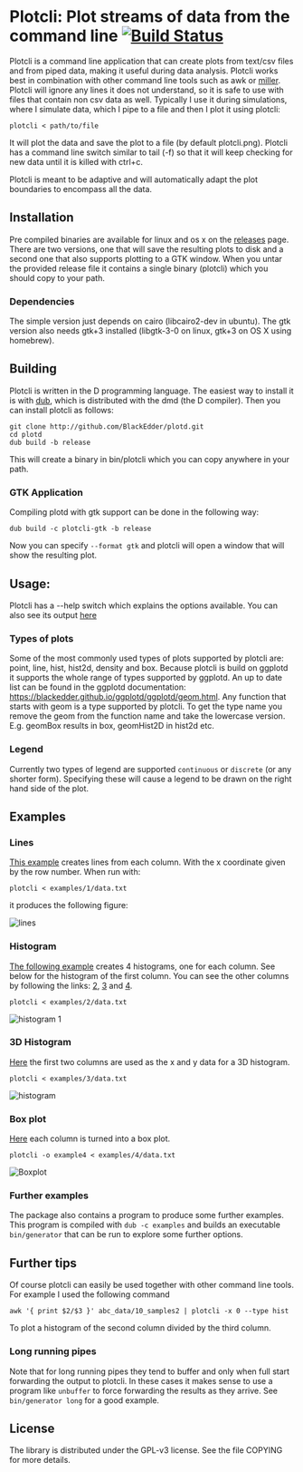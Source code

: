 # Plotcli: Plot streams of data from the command line [![Build Status](https://travis-ci.org/BlackEdder/plotd.svg?branch=master)](https://travis-ci.org/BlackEdder/plotd)

Plotcli is a command line application that can create plots from text/csv
files and from piped data, making it useful during data analysis. Plotcli
works best in combination with other command line tools such as awk or [miller](https://github.com/johnkerl/miller). Plotcli will ignore any lines it does not understand, so it is safe to use with files that contain non csv data as well. Typically I use it during simulations, where I simulate data, which I pipe to a file and then I plot it using plotcli:

```
plotcli < path/to/file
```

It will plot the data and save the plot to a file (by default plotcli.png). Plotcli has a command line switch similar to tail (-f) so that it will keep checking for new data until it is killed with ctrl+c.

Plotcli is meant to be adaptive and will automatically adapt the plot boundaries to encompass all the data.

## Installation

Pre compiled binaries are available for linux and os x on the 
[releases](https://github.com/BlackEdder/plotd/releases) page. There are two versions, one that will save the resulting plots to disk and a second one that also supports plotting to a GTK window. When you untar the provided release file it contains a single binary (plotcli) which you should copy to your path.

### Dependencies

The simple version just depends on cairo (libcairo2-dev in ubuntu). The gtk version also needs gtk+3 installed (libgtk-3-0 on linux, gtk+3 on OS X using homebrew).

## Building

Plotcli is written in the D programming language. The easiest way to install it is with [dub](https://github.com/D-Programming-Language/dub), which is distributed with the dmd (the D compiler). Then you can install
plotcli as follows:

```
git clone http://github.com/BlackEdder/plotd.git
cd plotd
dub build -b release
```

This will create a binary in bin/plotcli which you can copy anywhere in your path.

### GTK Application

Compiling plotd with gtk support can be done in the following way:

```
dub build -c plotcli-gtk -b release
```

Now you can specify `--format gtk` and plotcli will open a window that will show the resulting plot.

## Usage:

Plotcli has a --help switch which explains the options available. You can also see its output 
[here](http://blackedder.github.io/plotd/images/help.txt)

### Types of plots

Some of the most commonly used types of plots supported by plotcli are: point, line, hist, hist2d, density and box. Because plotcli is build on ggplotd it supports the whole range of types supported by ggplotd. An up to date list can be found in the ggplotd documentation: https://blackedder.github.io/ggplotd/ggplotd/geom.html. Any function that starts with geom is a type supported by plotcli. To get the type name you remove the geom from the function name and take the lowercase version. E.g. geomBox results in box, geomHist2D in hist2d etc.

### Legend

Currently two types of legend are supported `continuous` or `discrete` (or any shorter form). Specifying these will cause a legend to be drawn on the right hand side of the plot.

## Examples

### Lines

[This example](https://github.com/BlackEdder/plotd/blob/master/examples/1/data.txt) creates lines from each column. With the x coordinate given by the row number. When run with:

```
plotcli < examples/1/data.txt
```

it produces the following figure:

![lines](http://blackedder.github.io/plotd/images/example1.png)

### Histogram

[The following example](https://github.com/BlackEdder/plotd/blob/master/examples/2/data.txt) creates 4 histograms, one for each column. See below for the histogram of the first column. You can see the other columns by following the links: [2](http://blackedder.github.io/plotd/images/example2b.png), [3](http://blackedder.github.io/plotd/images/example2c.png) and [4](http://blackedder.github.io/plotd/images/example2d.png).

```
plotcli < examples/2/data.txt
```

![histogram 1](http://blackedder.github.io/plotd/images/example2a.png)

### 3D Histogram

[Here](https://github.com/BlackEdder/plotd/blob/master/examples/3/data.txt) the first two columns are used as the x and y data for a 3D histogram.

```
plotcli < examples/3/data.txt
```

![histogram](http://blackedder.github.io/plotd/images/example3a.png)

### Box plot

[Here](https://github.com/BlackEdder/plotd/blob/master/examples/4/data.txt) each column is turned into a box plot.

```
plotcli -o example4 < examples/4/data.txt
```

![Boxplot](http://blackedder.github.io/plotd/images/example4.png)

### Further examples

The package also contains a program to produce some further examples. This program is compiled with `dub -c examples` and builds an executable `bin/generator` that can be run to explore some further options. 

## Further tips

Of course plotcli can easily be used together with other command line tools. For example I used the following command
```
awk '{ print $2/$3 }' abc_data/10_samples2 | plotcli -x 0 --type hist
```
To plot a histogram of the second column divided by the third column.

### Long running pipes

Note that for long running pipes they tend to buffer and only when full start forwarding the output to plotcli. In these cases it makes sense to use a program like `unbuffer` to force forwarding the results as they arrive. See `bin/generator long` for a good example.

## License

The library is distributed under the GPL-v3 license. See the file COPYING for more details.

